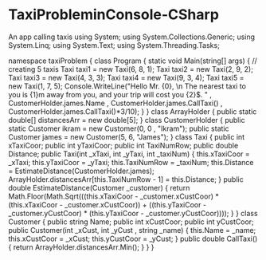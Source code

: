 # TaxiProbleminConsole-CSharp
An app calling taxis 
using System;
using System.Collections.Generic;
using System.Linq;
using System.Text;
using System.Threading.Tasks;

namespace taxiProblem
{
    class Program
    {
        static void Main(string[] args)
        {
            // creating 5 taxis
            Taxi taxi1 = new Taxi(6, 8, 1);
            Taxi taxi2 = new Taxi(2, 9, 2);
            Taxi taxi3 = new Taxi(4, 3, 3);
            Taxi taxi4 = new Taxi(9, 3, 4);
            Taxi taxi5 = new Taxi(1, 7, 5);
            Console.WriteLine("Hello Mr. {0}, \n   The nearest taxi to you is {1}m away from you, and your trip will cost you {2}$. " , CustomerHolder.james.Name , CustomerHolder.james.CallTaxi() , CustomerHolder.james.CallTaxi()*3/10);
        }
    }
    class ArrayHolder
    {
        public static double[] distancesArr = new double[5];
    }
    class CustomerHolder
    {
        public static Customer ikram = new Customer(0, 0 , "Ikram");
        public static Customer james = new Customer(5, 6, "James");
    }
    class Taxi
    {
        public int xTaxiCoor;
        public int yTaxiCoor;
        public int TaxiNumRow;
        public double Distance;
        public Taxi(int _xTaxi, int _yTaxi, int _taxiNum)
        {
            this.xTaxiCoor = _xTaxi;
            this.yTaxiCoor = _yTaxi;
            this.TaxiNumRow = _taxiNum;
            this.Distance = EstimateDistance(CustomerHolder.james);
            ArrayHolder.distancesArr[this.TaxiNumRow - 1] = this.Distance;
        }
        public double EstimateDistance(Customer _customer)
        {
            return Math.Floor(Math.Sqrt(((this.xTaxiCoor - _customer.xCustCoor) * (this.xTaxiCoor - _customer.xCustCoor)) + ((this.yTaxiCoor - _customer.yCustCoor) * (this.yTaxiCoor - _customer.yCustCoor))));
        }
    }
    class Customer
    {
        public string Name;
        public int xCustCoor;
        public int yCustCoor;
        public Customer(int _xCust, int _yCust , string _name)
        {
            this.Name = _name;
            this.xCustCoor = _xCust;
            this.yCustCoor = _yCust;
        }
        public double CallTaxi()
        {
            return ArrayHolder.distancesArr.Min(); 
        }
    }
}   
